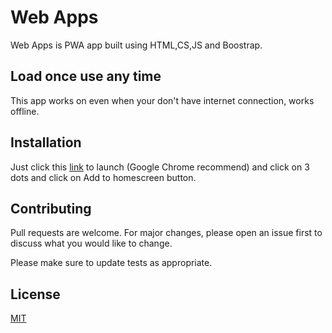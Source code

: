 # Web Apps
Web Apps is PWA app built using HTML,CS,JS and Boostrap.

## Load once use any time

This app works on even when your don't have internet connection, works offline.

## Installation

Just click this [link](https://itsmrajesh.github.io/web-apps/index.html) to launch (Google Chrome recommend) and click on 3 dots and click on Add to homescreen button.


## Contributing
Pull requests are welcome. For major changes, please open an issue first to discuss what you would like to change.

Please make sure to update tests as appropriate.

## License
[MIT](https://choosealicense.com/licenses/mit/)
